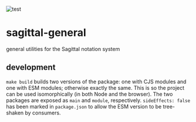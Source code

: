 ![test](https://github.com/Sagittal/sagittal-general/actions/workflows/test.yml/badge.svg)

# sagittal-general

general utilities for the Sagittal notation system

## development

`make build` builds two versions of the package: one with CJS modules and one with ESM modules; otherwise exactly the
same. This is so the project can be used isomorphically (in both Node and the browser). The two packages are exposed
as `main` and `module`, respectively. `sideEffects: false` has been marked in `package.json` to allow the ESM version to
be tree-shaken by consumers.
